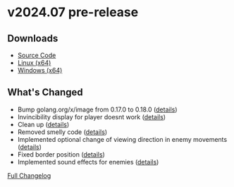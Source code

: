 # v2024.07 **pre-release**

## Downloads

- [Source Code](http://www.retro-carnage.net/releases/v2024.07/Retro-Carnage-v2024.07-Code.zip)
- [Linux (x64)](http://www.retro-carnage.net/releases/v2024.07/Retro-Carnage-v2024.07-Linux.zip)
- [Windows (x64)](http://www.retro-carnage.net/releases/v2024.07/Retro-Carnage-v2024.07-Windows.zip)

## What's Changed

- Bump golang.org/x/image from 0.17.0 to 0.18.0 ([details](https://github.com/Retro-Carnage-Team/retro-carnage/pull/114))
- Invincibility display for player doesnt work ([details](https://github.com/Retro-Carnage-Team/retro-carnage/pull/118))
- Clean up ([details](https://github.com/Retro-Carnage-Team/retro-carnage/pull/119))
- Removed smelly code ([details](https://github.com/Retro-Carnage-Team/retro-carnage/pull/120))
- Implemented optional change of viewing direction in enemy movements ([details](https://github.com/Retro-Carnage-Team/retro-carnage/pull/121))
- Fixed border position ([details](https://github.com/Retro-Carnage-Team/retro-carnage/pull/123))
- Implemented sound effects for enemies ([details](https://github.com/Retro-Carnage-Team/retro-carnage/pull/124))


[Full Changelog](https://github.com/Retro-Carnage-Team/retro-carnage/compare/v2024.06...v2024.07)